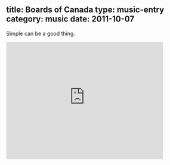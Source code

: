 title: Boards of Canada
type: music-entry
category: music
date: 2011-10-07
---

Simple can be a good thing.
<div>
<iframe width="420" height="315" src="http://www.youtube.com/embed/tpxCkYX8vHQ?rel=0" frameborder="0" allowfullscreen></iframe>
</div>

